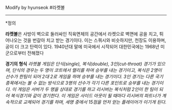 ﻿Modify by hyunseok
#라켓볼
<hr></hr>
*정의

**라켓볼**은 사방이 벽으로 둘러싸인 직육면체의 공간에서 라켓으로 벽면에 공을 치고, 튀어나오는 것을 번갈아 치고 받는 경기이다. 이는 스쿼시와 비슷하지만, 천장도 이용하며, 공이 더 크고 탄력이 있다. 1940년대 말에 미국에서 시작되어 대한민국에는 1968년 미군으로부터 전해졌다


**경기의 형식**
*라켓볼 게임은 단식(single), 복식(double), 3인(cut-throat) 경기가 있으며, 단식의 경우는 두 명이 코트에서 랠리를 하여 승부를 내는 경기이고, 복식은 2명이 선수가 한팀이 되어 2대 2로 게임을 하며 승부를 내는 경기이다. 3인 경기는 다른 국기 종목에서는 볼 수 없는 방식으로 3명의 선수가 각기 다른 포인트로 승부를 내는 경기이다. 이 게임은 서버가 두 명을 상대로 경기를 하고 리시버는 복식처럼 2인이 한 팀이 되어 복식경기와 같이 경기한다.
이 게임은 사이드 아웃이 될 때마다 리시버의 파트너가 계속적으로 교체되어 경기를 하며, 세명 중에서 15점을 먼저 얻는 플레이어가 이기게 된다.*
